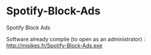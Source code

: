 # Spotify-Block-Ads
Spotify Block Ads

Software already compile (to open as an administrator) : http://misikes.fr/Spotify-Block-Ads.exe
